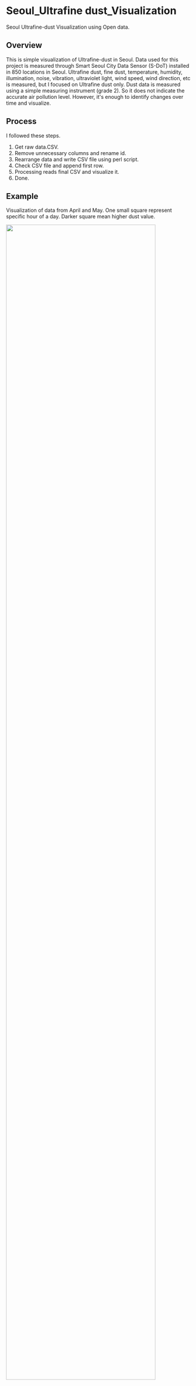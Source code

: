 # Seoul_Ultrafine dust_Visualization
Seoul Ultrafine-dust Visualization using Open data.

## Overview
This is simple visualization of Ultrafine-dust in Seoul. Data used for this project is measured through Smart Seoul City Data Sensor (S-DoT) installed in 850 locations in Seoul.
Ultrafine dust, fine dust, temperature, humidity, illumination, noise, vibration, ultraviolet light, wind speed, wind direction, etc is measured, but I focused on Ultrafine dust only. Dust data is measured using a simple measuring instrument (grade 2). So it does not indicate the accurate air pollution level. However, it's enough to identify changes over time and visualize.

## Process
I followed these steps.
1. Get raw data.CSV.
2. Remove unnecessary columns and rename id.
3. Rearrange data and write CSV file using perl script.
5. Check CSV file and append first row.
6. Processing reads final CSV and visualize it.
7. Done.

## Example
Visualization of data from April and May. One small square represent specific hour of a day. Darker square mean higher dust value.

<img src="https://github.com/yujong-lee/seoul_ultrafinedust_visualization/blob/master/example.png" width="90%"></img> 

## Acknowledgments
This data is based on the Seoul IoT city data data, and the results are not related to the city.

본 자료는 [서울시 IoT도시데이터 자료](http://data.seoul.go.kr/dataList/OA-15969/S/1/datasetView.do#)를 활용한 것이며, 연구 결과는 서울시와 관련 없음을 밝힙니다.
